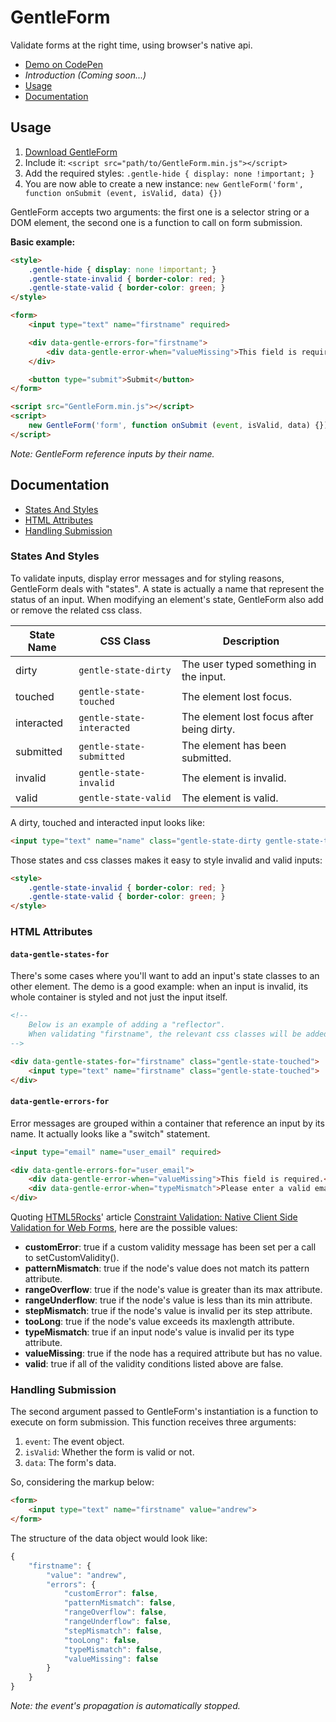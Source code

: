 # GentleForm

Validate forms at the right time, using browser's native api.

* [Demo on CodePen](http://codepen.io/Zhouzi/full/QbBzZp/)
* *Introduction (Coming soon...)*
* [Usage](https://github.com/Zhouzi/GentleForm#usage)
* [Documentation](https://github.com/Zhouzi/GentleForm#documentation)

## Usage

1. [Download GentleForm](https://raw.githubusercontent.com/Zhouzi/GentleForm/gh-pages/dist/GentleForm.min.js)
2. Include it: `<script src="path/to/GentleForm.min.js"></script>`
3. Add the required styles: `.gentle-hide { display: none !important; }`
4. You are now able to create a new instance: `new GentleForm('form', function onSubmit (event, isValid, data) {})`

GentleForm accepts two arguments: the first one is a selector string or a DOM element, the second one is a function to call on form submission.

**Basic example:**

```html
<style>
    .gentle-hide { display: none !important; }
    .gentle-state-invalid { border-color: red; }
    .gentle-state-valid { border-color: green; }
</style>

<form>
    <input type="text" name="firstname" required>

    <div data-gentle-errors-for="firstname">
        <div data-gentle-error-when="valueMissing">This field is required.</div>
    </div>

    <button type="submit">Submit</button>
</form>

<script src="GentleForm.min.js"></script>
<script>
    new GentleForm('form', function onSubmit (event, isValid, data) {});
</script>
```

*Note: GentleForm reference inputs by their name.*

## Documentation

* [States And Styles](https://github.com/Zhouzi/GentleForm#states-and-styles)
* [HTML Attributes](https://github.com/Zhouzi/GentleForm#html-attributes)
* [Handling Submission](https://github.com/Zhouzi/GentleForm#handling-submission)

### States And Styles

To validate inputs, display error messages and for styling reasons, GentleForm deals with "states".
A state is actually a name that represent the status of an input.
When modifying an element's state, GentleForm also add or remove the related css class.

State Name|CSS Class|Description
----------|---------|-----------
dirty|`gentle-state-dirty`|The user typed something in the input.
touched|`gentle-state-touched`|The element lost focus.
interacted|`gentle-state-interacted`|The element lost focus after being dirty.
submitted|`gentle-state-submitted`|The element has been submitted.
invalid|`gentle-state-invalid`|The element is invalid.
valid|`gentle-state-valid`|The element is valid.

A dirty, touched and interacted input looks like:

```html
<input type="text" name="name" class="gentle-state-dirty gentle-state-touched gentle-state-interacted">
```

Those states and css classes makes it easy to style invalid and valid inputs:

```html
<style>
    .gentle-state-invalid { border-color: red; }
    .gentle-state-valid { border-color: green; }
</style>
```

### HTML Attributes

#### `data-gentle-states-for`

There's some cases where you'll want to add an input's state classes to an other element.
The demo is a good example: when an input is invalid, its whole container is styled and not just the input itself.

```html
<!--
    Below is an example of adding a "reflector".
    When validating "firstname", the relevant css classes will be added to the div too.
-->

<div data-gentle-states-for="firstname" class="gentle-state-touched">
    <input type="text" name="firstname" class="gentle-state-touched">
</div>
```

#### `data-gentle-errors-for`

Error messages are grouped within a container that reference an input by its name.
It actually looks like a "switch" statement.

```html
<input type="email" name="user_email" required>

<div data-gentle-errors-for="user_email">
    <div data-gentle-error-when="valueMissing">This field is required.</div>
    <div data-gentle-error-when="typeMismatch">Please enter a valid email address.</div>
</div>
```

Quoting [HTML5Rocks](http://www.html5rocks.com/)' article [Constraint Validation: Native Client Side Validation for Web Forms](http://www.html5rocks.com/en/tutorials/forms/constraintvalidation/), here are the possible values:

* **customError**: true if a custom validity message has been set per a call to setCustomValidity().
* **patternMismatch**: true if the node's value does not match its pattern attribute.
* **rangeOverflow**: true if the node's value is greater than its max attribute.
* **rangeUnderflow**: true if the node's value is less than its min attribute.
* **stepMismatch**: true if the node's value is invalid per its step attribute.
* **tooLong**: true if the node's value exceeds its maxlength attribute.
* **typeMismatch**: true if an input node's value is invalid per its type attribute.
* **valueMissing**: true if the node has a required attribute but has no value.
* **valid**: true if all of the validity conditions listed above are false.

### Handling Submission

The second argument passed to GentleForm's instantiation is a function to execute on form submission.
This function receives three arguments:

1. `event`: The event object.
2. `isValid`: Whether the form is valid or not.
3. `data`: The form's data.

So, considering the markup below:

```html
<form>
    <input type="text" name="firstname" value="andrew">
</form>
```

The structure of the data object would look like:

```javascript
{
    "firstname": {
        "value": "andrew",
        "errors": {
            "customError": false,
            "patternMismatch": false,
            "rangeOverflow": false,
            "rangeUnderflow": false,
            "stepMismatch": false,
            "tooLong": false,
            "typeMismatch": false,
            "valueMissing": false
        }
    }
}
```

*Note: the event's propagation is automatically stopped.*
